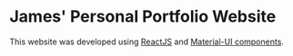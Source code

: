 # James' Personal Portfolio Website

This website was developed using [ReactJS](https://reactjs.org/) and [Material-UI components](https://material-ui.com/).
